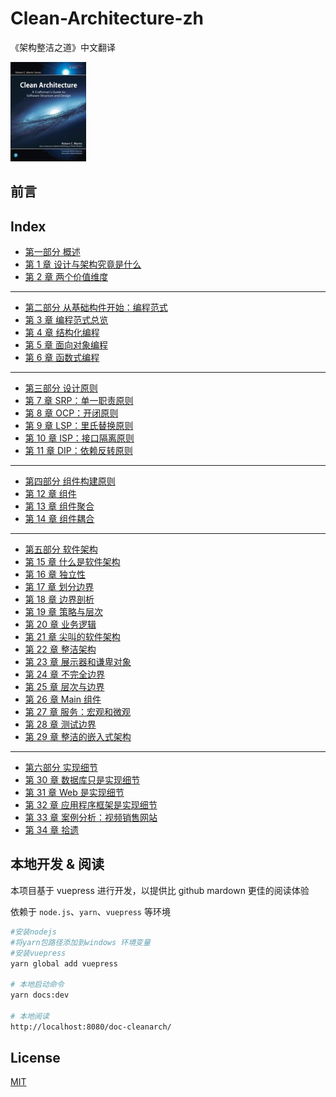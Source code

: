 # Clean-Architecture-zh

《架构整洁之道》中文翻译

<img src="./docs/cover.jpg" width=24% />

## 前言

## Index

- [第一部分 概述](docs/part1.md)
- [第 1 章 设计与架构究竟是什么](docs/ch1.md)
- [第 2 章 两个价值维度](docs/ch2.md)

---

- [第二部分 从基础构件开始：编程范式](docs/part2.md)
- [第 3 章 编程范式总览](docs/ch3.md)
- [第 4 章 结构化编程](docs/ch4.md)
- [第 5 章 面向对象编程](docs/ch5.md)
- [第 6 章 函数式编程](docs/ch6.md)

---

- [第三部分 设计原则](docs/part3.md)
- [第 7 章 SRP：单一职责原则](docs/ch7.md)
- [第 8 章 OCP：开闭原则](docs/ch8.md)
- [第 9 章 LSP：里氏替换原则](docs/ch9.md)
- [第 10 章 ISP：接口隔离原则](docs/ch10.md)
- [第 11 章 DIP：依赖反转原则](docs/ch11.md)

---

- [第四部分 组件构建原则](docs/part4.md)
- [第 12 章 组件](docs/ch12.md)
- [第 13 章 组件聚合](docs/ch13.md)
- [第 14 章 组件耦合](docs/ch14.md)

---

- [第五部分 软件架构](docs/part5.md)
- [第 15 章 什么是软件架构](docs/ch15.md)
- [第 16 章 独立性](docs/ch16.md)
- [第 17 章 划分边界](docs/ch17.md)
- [第 18 章 边界剖析](docs/ch18.md)
- [第 19 章 策略与层次](docs/ch19.md)
- [第 20 章 业务逻辑](docs/ch20.md)
- [第 21 章 尖叫的软件架构](docs/ch21.md)
- [第 22 章 整洁架构](docs/ch22.md)
- [第 23 章 展示器和谦卑对象](docs/ch23.md)
- [第 24 章 不完全边界](docs/ch24.md)
- [第 25 章 层次与边界](docs/ch25.md)
- [第 26 章 Main 组件](docs/ch26.md)
- [第 27 章 服务：宏观和微观](docs/ch27.md)
- [第 28 章 测试边界](docs/ch28.md)
- [第 29 章 整洁的嵌入式架构](docs/ch29.md)

---

- [第六部分 实现细节](docs/part6.md)
- [第 30 章 数据库只是实现细节](docs/ch30.md)
- [第 31 章 Web 是实现细节](docs/ch31.md)
- [第 32 章 应用程序框架是实现细节](docs/ch32.md)
- [第 33 章 案例分析：视频销售网站](docs/ch33.md)
- [第 34 章 拾遗](docs/ch34.md)

## 本地开发 & 阅读

本项目基于 vuepress 进行开发，以提供比 github mardown 更佳的阅读体验

依赖于 `node.js`、`yarn`、`vuepress` 等环境

```sh
#安装nodejs
#将yarn包路径添加到windows 环境变量
#安装vuepress
yarn global add vuepress

# 本地启动命令
yarn docs:dev

# 本地阅读
http://localhost:8080/doc-cleanarch/
```

## License

[MIT](https://github.com/gdut-yy/Clean-Architecture-zh/blob/master/LICENSE)
